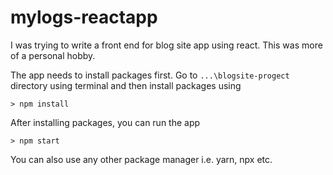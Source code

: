 # mylogs-reactapp
I was trying to write a front end for blog site app using react. This was more of a personal hobby.

The app needs to install packages first. Go to `...\blogsite-progect` directory using terminal and then install packages using

`> npm install`

After installing packages, you can run the app

`> npm start`

You can also use any other package manager i.e. yarn, npx etc.
